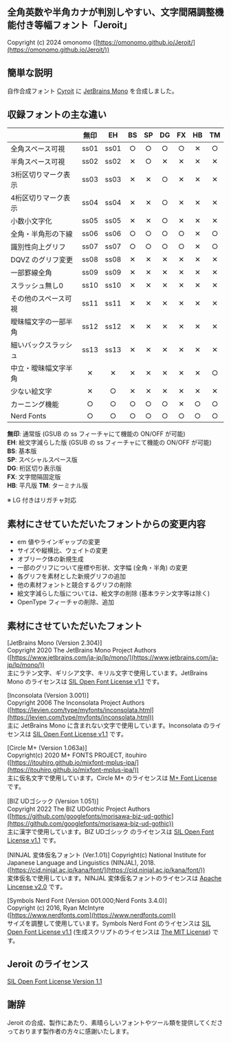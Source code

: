 ## 全角英数や半角カナが判別しやすい、文字間隔調整機能付き等幅フォント「Jeroit」

Copyright (c) 2024 omonomo ([https://omonomo.github.io/Jeroit/](https://omonomo.github.io/Jeroit/))

## 簡単な説明

自作合成フォント [Cyroit](https://omonomo.github.io/Cyroit/) に [JetBrains Mono](https://www.jetbrains.com/ja-jp/lp/mono/) を合成しました。

## 収録フォントの主な違い

|                      | 無印 |  EH  |  BS  |  SP  |  DG  |  FX  |  HB  |  TM  |
| -------------------- | :--: | :--: | :--: | :--: | :--: | :--: | :--: | :--: |
| 全角スペース可視     | ss01 | ss01 |  ○  |  ○  |  ○  |  ○  |  ✕  |  ○  |
| 半角スペース可視     | ss02 | ss02 |  ✕  |  ○  |  ✕  |  ✕  |  ✕  |  ✕  |
| 3桁区切りマーク表示  | ss03 | ss03 |  ✕  |  ✕  |  ○  |  ✕  |  ✕  |  ✕  |
| 4桁区切りマーク表示  | ss04 | ss04 |  ✕  |  ✕  |  ○  |  ✕  |  ✕  |  ✕  |
| 小数小文字化         | ss05 | ss05 |  ✕  |  ✕  |  ○  |  ✕  |  ✕  |  ✕  |
| 全角・半角形の下線   | ss06 | ss06 |  ○  |  ○  |  ○  |  ○  |  ✕  |  ○  |
| 識別性向上グリフ     | ss07 | ss07 |  ○  |  ○  |  ○  |  ○  |  ✕  |  ○  |
| DQVZ のグリフ変更    | ss08 | ss08 |  ✕  |  ✕  |  ✕  |  ✕  |  ✕  |  ✕  |
| 一部罫線全角         | ss09 | ss09 |  ✕  |  ✕  |  ✕  |  ✕  |  ✕  |  ✕  |
| スラッシュ無し0      | ss10 | ss10 |  ✕  |  ✕  |  ✕  |  ✕  |  ✕  |  ✕  |
| その他のスペース可視 | ss11 | ss11 |  ✕  |  ✕  |  ✕  |  ✕  |  ✕  |  ✕  |
| 曖昧幅文字の一部半角 | ss12 | ss12 |  ✕  |  ✕  |  ✕  |  ✕  |  ✕  |  ✕  |
| 細いバックスラッシュ | ss13 | ss13 |  ✕  |  ✕  |  ✕  |  ✕  |  ✕  |  ✕  |
| 中立・曖昧幅文字半角 |  ✕  |  ✕  |  ✕  |  ✕  |  ✕  |  ✕  |  ✕  |  ○  |
| 少ない絵文字         |  ✕  |  ○  |  ✕  |  ✕  |  ✕  |  ✕  |  ✕  |  ✕  |
| カーニング機能       |  ○  |  ○  |  ○  |  ○  |  ○  |  ✕  |  ○  |  ○  |
| Nerd Fonts           |  ○  |  ○  |  ○  |  ○  |  ○  |  ○  |  ○  |  ○  |

**無印**: 通常版 (GSUB の ss フィーチャにて機能の ON/OFF が可能)  
**EH**: 絵文字減らした版 (GSUB の ss フィーチャにて機能の ON/OFF が可能)  
**BS**: 基本版  
**SP**: スペシャルスペース版  
**DG**: 桁区切り表示版  
**FX**: 文字間隔固定版  
**HB**: 平凡版
**TM**: ターミナル版

※ LG 付きはリガチャ対応

## 素材にさせていただいたフォントからの変更内容

- em 値やラインギャップの変更
- サイズや縦横比、ウェイトの変更
- オブリーク体の新規生成
- 一部のグリフについて座標や形状、文字幅 (全角・半角) の変更
- 各グリフを素材とした新規グリフの追加
- 他の素材フォントと競合するグリフの削除
- 絵文字減らした版については、絵文字の削除 (基本ラテン文字等は除く)
- OpenType フィーチャの削除、追加

## 素材にさせていただいたフォント

[JetBrains Mono (Version 2.304)]  
Copyright 2020 The JetBrains Mono Project Authors  
([https://www.jetbrains.com/ja-jp/lp/mono/](https://www.jetbrains.com/ja-jp/lp/mono/))  
主にラテン文字、ギリシア文字、キリル文字で使用しています。JetBrains Mono のライセンスは [SIL Open Font License v1.1](https://www.jetbrains.com/ja-jp/lp/mono/#license) です。

[Inconsolata (Version 3.001)]  
Copyright 2006 The Inconsolata Project Authors  
([https://levien.com/type/myfonts/inconsolata.html](https://levien.com/type/myfonts/inconsolata.html))  
主に JetBrains Mono に含まれない文字で使用しています。Inconsolata のライセンスは [SIL Open Font License v1.1](https://github.com/google/fonts/blob/main/ofl/inconsolata/OFL.txt) です。

[Circle M+ (Version 1.063a)]  
Copyright(c) 2020 M+ FONTS PROJECT, itouhiro  
([https://itouhiro.github.io/mixfont-mplus-ipa/](https://itouhiro.github.io/mixfont-mplus-ipa/))  
主に仮名文字で使用しています。Circle M+ のライセンスは [M+ Font License](https://itouhiro.github.io/mixfont-mplus-ipa/mplus/LICENSE_E.txt) です。

[BIZ UDゴシック (Version 1.051)]  
Copyright 2022 The BIZ UDGothic Project Authors  
([https://github.com/googlefonts/morisawa-biz-ud-gothic](https://github.com/googlefonts/morisawa-biz-ud-gothic))  
主に漢字で使用しています。BIZ UDゴシック のライセンスは [SIL Open Font License v1.1](https://github.com/googlefonts/morisawa-biz-ud-gothic/blob/main/OFL.txt) です。

[NINJAL 変体仮名フォント (Ver.1.01)]
Copyright(c) National Institute for Japanese Language and Linguistics (NINJAL), 2018.  
([https://cid.ninjal.ac.jp/kana/font/](https://cid.ninjal.ac.jp/kana/font/))  
変体仮名で使用しています。NINJAL 変体仮名フォントのライセンスは [Apache Lincense v2.0](https://cid.ninjal.ac.jp/kana/font/) です。

[Symbols Nerd Font (Version 001.000;Nerd Fonts 3.4.0)]  
Copyright (c) 2016, Ryan McIntyre  
([https://www.nerdfonts.com](https://www.nerdfonts.com))  
サイズを調整して使用しています。Symbols Nerd Font のライセンスは [SIL Open Font License v1.1](https://github.com/google/fonts/blob/main/ofl/inconsolata/OFL.txt) (生成スクリプトのライセンスは [The MIT License](https://github.com/ryanoasis/nerd-fonts/blob/master/patched-fonts/NerdFontsSymbolsOnly/LICENSE)) です。

## Jeroit のライセンス

[SIL Open Font License Version 1.1](https://github.com/omonomo/Jeroit/blob/main/build/Jeroit/OFL.txt)

## 謝辞

Jeroit の合成、製作にあたり、素晴らしいフォントやツール類を提供してくださっております製作者の方々に感謝いたします。
